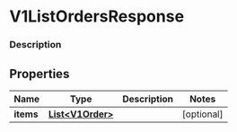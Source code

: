 
# V1ListOrdersResponse

### Description



## Properties
Name | Type | Description | Notes
------------ | ------------- | ------------- | -------------
**items** | [**List&lt;V1Order&gt;**](V1Order.md) |  |  [optional]



